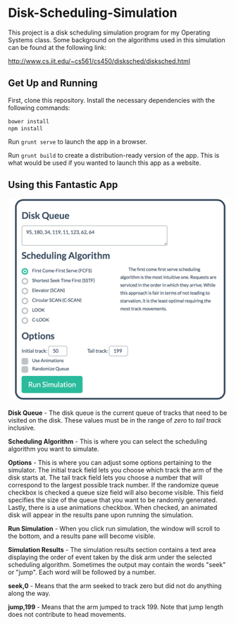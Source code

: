 # Disk-Scheduling-Simulation
This project is a disk scheduling simulation program for my Operating Systems class. Some background on the algorithms used in this simulation can be found at the following link:

http://www.cs.iit.edu/~cs561/cs450/disksched/disksched.html

## Get Up and Running

First, clone this repository. Install the necessary dependencies with the following commands:

```
bower install
npm install
```

Run `grunt serve` to launch the app in a browser.

Run `grunt build` to create a distribution-ready version of the app. This is what would be used if you wanted to launch this app as a website.

## Using this Fantastic App

![alt tag](https://github.com/ScottBouloutian/Disk-Scheduling-Simulation/blob/master/ui.png?raw=true)

**Disk Queue** - The disk queue is the current queue of tracks that need to be visited on the disk. These values must be in the range of *zero* to *tail track* inclusive.

**Scheduling Algorithm** - This is where you can select the scheduling algorithm you want to simulate.

**Options** - This is where you can adjust some options pertaining to the simulator. The initial track field lets you choose which track the arm of the disk starts at. The tail track field lets you choose a number that will correspond to the largest possible track number. If the randomize queue checkbox is checked a queue size field will also become visible. This field specifies the size of the queue that you want to be randomly generated. Lastly, there is a use animations checkbox. When checked, an animated disk will appear in the results pane upon running the simulation.

**Run Simulation** - When you click run simulation, the window will scroll to the bottom, and a results pane will become visible.

**Simulation Results** - The simulation results section contains a text area displaying the order of event taken by the disk arm under the selected scheduling algorithm. Sometimes the output may contain the words "seek" or "jump". Each word will be followed by a number.

**seek,0** - Means that the arm seeked to track zero but did not do anything along the way.

**jump,199** - Means that the arm jumped to track 199. Note that jump length does not contribute to head movements.
